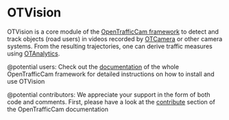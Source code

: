 # OTVision

OTVision is a core module of the [OpenTrafficCam framework](https://github.com/OpenTrafficCam) to detect and track objects (road users) in videos recorded by [OTCamera](https://github.com/OpenTrafficCam/OTCamera) or other camera systems. From the resulting trajectories, one can derive traffic measures using [OTAnalytics](https://github.com/OpenTrafficCam/OTAnalytics).

@potential users: Check out the [documentation](https://docs.opentrafficcam.org) of the whole OpenTrafficCam framework for detailed instructions on how to install and use OTVision

@potential contributors: We appreciate your support in the form of both code and comments. First, please have a look at the [contribute](https://docs.opentrafficcam.org/contribute) section of the OpenTrafficCam documentation
